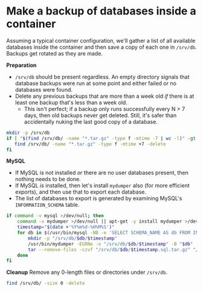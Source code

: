 # Make a backup of databases inside a container

Assuming a typical container configuration, we'll gather a list of all available databases inside the container and then save a copy of each one in `/srv/db`. Backups get rotated as they are made.

**Preparation**
* `/srv/db` should be present regardless. An empty directory signals that database backups were run at some point and either failed or no databases were found.
* Delete any previous backups that are more than a week old *if* there is at least one backup that's less than a week old.
    * This isn't perfect; if a backup only runs successfully every N > 7 days, then old backups never get deleted. Still, it's safer than accidentally nuking the last good copy of a database.
```bash
mkdir -p /srv/db
if [ "$(find /srv/db/ -name "*.tar.gz" -type f -mtime -7 | wc -l)" -gt 1 ]; then
   find /srv/db/ -name "*.tar.gz" -type f -mtime +7 -delete
fi
```


**MySQL**
* If MySQL is not installed *or* there are no user databases present, then nothing needs to be done.
* If MySQL *is* installed, then let's install `mydumper` also (for more efficient exports), and then use that to export each database.
* The list of databases to export is generated by examining MySQL's `INFORMATION_SCHEMA` table.
```bash
if command -v mysql >/dev/null; then
    command -v mydumper >/dev/null || apt-get -y install mydumper >/dev/null 2>&1
    timestamp="$(date +'%Y%m%d-%H%M%S')"
    for db in $(/usr/bin/mysql -NB -e 'SELECT SCHEMA_NAME AS db FROM INFORMATION_SCHEMA.SCHEMATA WHERE SCHEMA_NAME NOT IN("mysql", "information_schema", "performance_schema");'); do
        mkdir -p "/srv/db/$db/$timestamp"
        /usr/bin/mydumper -EGRNe -o "/srv/db/$db/$timestamp" -B "$db"
        tar --remove-files -czvf "/srv/db/$db/$timestamp.sql.tar.gz" "/srv/db/$db/$timestamp"
    done
fi
```


**Cleanup**
Remove any 0-length files or directories under `/srv/db`.
```bash
find /srv/db/ -size 0 -delete
```